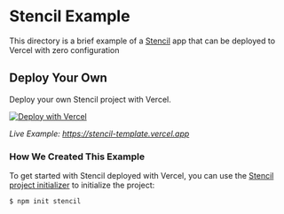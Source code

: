# Stencil Example

This directory is a brief example of a [Stencil](https://stenciljs.com/) app that can be deployed to Vercel with zero configuration

## Deploy Your Own

Deploy your own Stencil project with Vercel.

[![Deploy with Vercel](https://vercel.com/button)](https://vercel.com/new/clone?repository-url=https://github.com/khulnasoft-lab/khulnasoft/tree/main/examples/stencil&template=stencil)

_Live Example: https://stencil-template.vercel.app_

### How We Created This Example

To get started with Stencil deployed with Vercel, you can use the [Stencil project initializer](https://stenciljs.com/docs/getting-started#starting-a-new-project) to initialize the project:

```shell
$ npm init stencil
```
